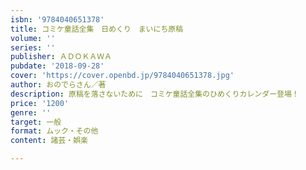 ```yaml
---
isbn: '9784040651378'
title: コミケ童話全集　日めくり　まいにち原稿
volume: ''
series: ''
publisher: ＡＤＯＫＡＷＡ
pubdate: '2018-09-28'
cover: 'https://cover.openbd.jp/9784040651378.jpg'
author: おのでらさん／著
description: 原稿を落さないために　コミケ童話全集のひめくりカレンダー登場！
price: '1200'
genre: ''
target: 一般
format: ムック・その他
content: 諸芸・娯楽

---
```

